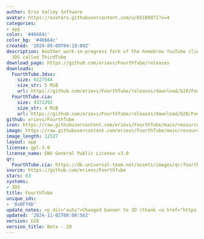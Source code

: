```yaml
---
author: Erie Valley Software
avatar: https://avatars.githubusercontent.com/u/65189871?v=4
categories:
- app
color: '#46664c'
color_bg: '#46664c'
created: '2024-09-09T04:18:00Z'
description: Another work-in-progress fork of the homebrew YouTube client for the
  3DS called ThirdTube
download_page: https://github.com/erievs/FourthTube/releases
downloads:
  FourthTube.3dsx:
    size: 6127544
    size_str: 5 MiB
    url: https://github.com/erievs/FourthTube/releases/download/b28/FourthTube.3dsx
  FourthTube.cia:
    size: 4371392
    size_str: 4 MiB
    url: https://github.com/erievs/FourthTube/releases/download/b28/FourthTube.cia
github: erievs/FourthTube
icon: https://raw.githubusercontent.com/erievs/FourthTube/main/resource/icon.png
image: https://raw.githubusercontent.com/erievs/FourthTube/main/resource/banner.png
image_length: 12327
layout: app
license: gpl-3.0
license_name: GNU General Public License v3.0
qr:
  FourthTube.cia: https://db.universal-team.net/assets/images/qr/fourthtube-cia.png
source: https://github.com/erievs/FourthTube
stars: 63
systems:
- 3DS
title: FourthTube
unique_ids:
- '0xBF74D'
update_notes: <p dir="auto">Changed banner to 3D (thank <a href="https://github.com/2b-zipper">2b-zipper</a>!)</p>
updated: '2024-11-02T00:00:56Z'
version: b28
version_title: Beta - 28
---
```

